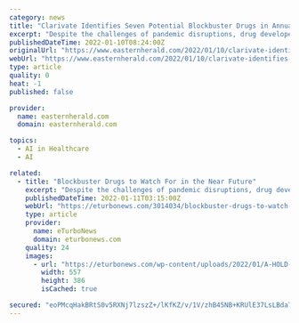 ```yaml
---
category: news
title: "Clarivate Identifies Seven Potential Blockbuster Drugs in Annual Drugs to Watch Report"
excerpt: "Despite the challenges of pandemic disruptions, drug developers advance promising therapies for conditions, including Alzheimer's, diabetes and asthma - Report on The Eastern Herald"
publishedDateTime: 2022-01-10T08:24:00Z
originalUrl: "https://www.easternherald.com/2022/01/10/clarivate-identifies-seven-potential-blockbuster-drugs-in-annual-drugs-to-watch-report/"
webUrl: "https://www.easternherald.com/2022/01/10/clarivate-identifies-seven-potential-blockbuster-drugs-in-annual-drugs-to-watch-report/"
type: article
quality: 0
heat: -1
published: false

provider:
  name: easternherald.com
  domain: easternherald.com

topics:
  - AI in Healthcare
  - AI

related:
  - title: "Blockbuster Drugs to Watch For in the Near Future"
    excerpt: "Despite the challenges of pandemic disruptions, drug developers advance promising therapies for conditions, including Alzheimer's, diabetes and asthma. Click here if this is your press release! - eTur"
    publishedDateTime: 2022-01-11T03:15:00Z
    webUrl: "https://eturbonews.com/3014034/blockbuster-drugs-to-watch-for-in-the-near-future/"
    type: article
    provider:
      name: eTurboNews
      domain: eturbonews.com
    quality: 24
    images:
      - url: "https://eturbonews.com/wp-content/uploads/2022/01/A-HOLD-FreeRelease-1.jpg"
        width: 557
        height: 386
        isCached: true

secured: "eoPMcqHakBRtS0v5RXNj7lzszZ+/lKfKZ/v/1V/zhB45NB+KRUlE37LsLBda7PxcCRh9Ms8BdGZEWXJ0GsICuY69GG6qLCtE7BbnMPJwXAXU6wBhPYqe3eU/fEYJjBYDVAltvOfvZm+rQukz+3GvbAXuyEldl8G0TEwWJQ9n6l9trWuGAd4lekyEjs1nFUnHtxcQpHEJZdPYBNT0ryzkg/FWky+gASTDWsJK/Lv2Lq1CLDIgBvVfdsj88mfzexZWeaZ/NIzyYsIkHq/dy6bXBwG7f7V7kI7plWHSdiS2NWGOVyU3SPlmQ+afzk+QJg2DA7Yx8XrIkMmbBgkbYj6VZ9CGJYG7dsKeRVwVINW6o8s=;xd1LuaUvLDmSPLje8rHNjQ=="
---
```


